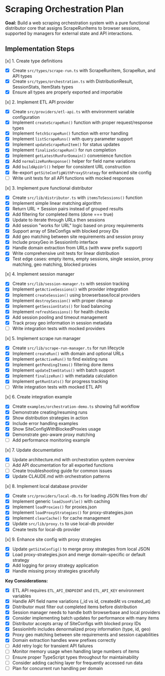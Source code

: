 # Scraping Orchestration Plan

**Goal:** Build a web scraping orchestration system with a pure functional distributor core that assigns ScrapeRunItems to browser sessions, supported by managers for external state and API interactions.

## Implementation Steps

[x] 1. Create type definitions
   - [x] Create `src/types/scrape-run.ts` with ScrapeRunItem, ScrapeRun, and API types
   - [x] Create `src/types/orchestration.ts` with DistributionResult, SessionStats, ItemStats types
   - [x] Ensure all types are properly exported and importable

[x] 2. Implement ETL API provider
   - [x] Create `src/providers/etl-api.ts` with environment variable configuration
   - [x] Implement `createScrapeRun()` function with proper request/response types
   - [x] Implement `fetchScrapeRun()` function with error handling
   - [x] Implement `listScrapeRuns()` with query parameter support
   - [x] Implement `updateScrapeRunItem()` for status updates
   - [x] Implement `finalizeScrapeRun()` for run completion
   - [x] Implement `getLatestRunForDomain()` convenience function
   - [x] Add `normalizeRunResponse()` helper for field name variations
   - [x] Add `buildApiUrl()` helper for consistent URL construction
   - [x] Re-export `getSiteConfigWithProxyStrategy` for enhanced site config
   - [ ] Write unit tests for all API functions with mocked responses

[x] 3. Implement pure functional distributor
   - [x] Create `src/lib/distributor.ts` with `itemsToSessions()` function
   - [x] Implement simple linear matching algorithm
   - [x] Return URL + Session pairs instead of grouped results
   - [x] Add filtering for completed items (done === true)
   - [x] Update to iterate through URLs then sessions
   - [x] Add session "works for URL" logic based on proxy requirements
   - [x] Support array of SiteConfigs with blocked proxy IDs
   - [x] Add geo matching between site requirements and session proxy
   - [x] Include proxyGeo in SessionInfo interface
   - [x] Handle domain extraction from URLs (with www prefix support)
   - [x] Write comprehensive unit tests for linear distribution
   - [x] Test edge cases: empty items, empty sessions, single session, proxy matching, geo matching, blocked proxies

[x] 4. Implement session manager
   - [x] Create `src/lib/session-manager.ts` with session tracking
   - [x] Implement `getActiveSessions()` with provider integration
   - [x] Implement `createSession()` using browserbase/local providers
   - [x] Implement `destroySession()` with proper cleanup
   - [x] Implement `getSessionStats()` for load balancing
   - [x] Implement `refreshSessions()` for health checks
   - [x] Add session pooling and timeout management
   - [x] Track proxy geo information in session metadata
   - [ ] Write integration tests with mocked providers

[x] 5. Implement scrape run manager
   - [x] Create `src/lib/scrape-run-manager.ts` for run lifecycle
   - [x] Implement `createRun()` with domain and optional URLs
   - [x] Implement `getActiveRun()` to find existing runs
   - [x] Implement `getPendingItems()` filtering done items
   - [x] Implement `updateItemStatus()` with batch support
   - [x] Implement `finalizeRun()` with metadata calculation
   - [x] Implement `getRunStats()` for progress tracking
   - [ ] Write integration tests with mocked ETL API

[x] 6. Create integration example
   - [x] Create `examples/orchestration-demo.ts` showing full workflow
   - [x] Demonstrate creating/resuming runs
   - [x] Show distribution strategies in action
   - [x] Include error handling examples
   - [x] Show SiteConfigWithBlockedProxies usage
   - [x] Demonstrate geo-aware proxy matching
   - [ ] Add performance monitoring example

[x] 7. Update documentation
   - [x] Update architecture.md with orchestration system overview
   - [ ] Add API documentation for all exported functions
   - [ ] Create troubleshooting guide for common issues
   - [x] Update CLAUDE.md with orchestration patterns

[x] 8. Implement local database provider
   - [x] Create `src/providers/local-db.ts` for loading JSON files from db/
   - [x] Implement generic `loadJsonFile()` with caching
   - [x] Implement `loadProxies()` for proxies.json
   - [x] Implement `loadProxyStrategies()` for proxy-strategies.json
   - [x] Implement `clearCache()` for cache management
   - [x] Update `src/lib/proxy.ts` to use local-db provider
   - [x] Create tests for local-db provider

[x] 9. Enhance site config with proxy strategies
   - [x] Update `getSiteConfig()` to merge proxy strategies from local JSON
   - [x] Load proxy-strategies.json and merge domain-specific or default strategy
   - [x] Add logging for proxy strategy application
   - [x] Handle missing proxy strategies gracefully

**Key Considerations:**

- [x] ETL API requires `ETL_API_ENDPOINT` and `ETL_API_KEY` environment variables
- [x] Handle API field name variations (_id vs id, createdAt vs created_at)
- [x] Distributor must filter out completed items before distribution
- [x] Session manager needs to handle both browserbase and local providers
- [x] Consider implementing batch updates for performance with many items
- [x] Distributor accepts array of SiteConfigs with blocked proxy IDs
- [x] SessionInfo includes denormalized proxy information (type, id, geo)
- [x] Proxy geo matching between site requirements and session capabilities
- [x] Domain extraction handles www prefixes correctly
- [ ] Add retry logic for transient API failures
- [ ] Monitor memory usage when handling large numbers of items
- [ ] Ensure proper TypeScript types throughout for maintainability
- [ ] Consider adding caching layer for frequently accessed run data
- [ ] Plan for concurrent run handling per domain